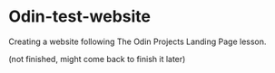 # Odin-test-website

Creating a website following The Odin Projects Landing Page lesson.

(not finished, might come back to finish it later)